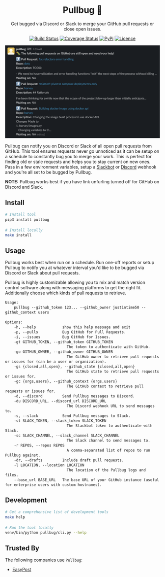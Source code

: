 <div align="center">

# Pullbug 🐛 

Get bugged via Discord or Slack to merge your GitHub pull requests or close open issues.

[![Build Status](https://github.com/Justintime50/pullbug/workflows/build/badge.svg)](https://github.com/Justintime50/pullbug/actions)
[![Coverage Status](https://coveralls.io/repos/github/Justintime50/pullbug/badge.svg?branch=main)](https://coveralls.io/github/Justintime50/pullbug?branch=main)
[![PyPi](https://img.shields.io/pypi/v/pullbug)](https://pypi.org/project/pullbug)
[![Licence](https://img.shields.io/github/license/justintime50/pullbug)](LICENSE)

<img src="https://raw.githubusercontent.com/justintime50/assets/main/src/pullbug/showcase.png" alt="Showcase">

</div>

Pullbug can notify you on Discord or Slack of all open pull requests from GitHub. This tool ensures requests never go unnoticed as it can be setup on a schedule to constantly bug you to merge your work. This is perfect for finding old or stale requests and helps you to stay current on new ones. Pass in a few environment variables, setup a [Slackbot](https://slack.com/help/articles/115005265703-Create-a-bot-for-your-workspace) or [Discord](https://support.discord.com/hc/en-us/articles/228383668-Intro-to-Webhooks) webhook and you're all set to be bugged by Pullbug.

**NOTE:** Pullbug works best if you have link unfurling turned off for GitHub on Discord and Slack.

## Install

```bash
# Install tool
pip3 install pullbug

# Install locally
make install
```

## Usage

Pullbug works best when run on a schedule. Run one-off reports or setup Pullbug to notify you at whatever interval you'd like to be bugged via Discord or Slack about pull requests.

Pullbug is highly customizable allowing you to mix and match version control software along with messaging platforms to get the right fit. Additionally choose which kinds of pull requests to retrieve.

```
Usage:
    pullbug --github_token 123... --github_owner justintime50 --github_context users

Options:
    -h, --help            show this help message and exit
    -p, --pulls           Bug GitHub for Pull Requests.
    -i, --issues          Bug GitHub for Issues.
    -gt GITHUB_TOKEN, --github_token GITHUB_TOKEN
                            The token to authenticate with GitHub.
    -go GITHUB_OWNER, --github_owner GITHUB_OWNER
                            The GitHub owner to retrieve pull requests or issues for (can be a user or organization).
    -gs {closed,all,open}, --github_state {closed,all,open}
                            The GitHub state to retrieve pull requests or issues for.
    -gc {orgs,users}, --github_context {orgs,users}
                            The GitHub context to retrieve pull requests or issues for.
    -d, --discord         Send Pullbug messages to Discord.
    -du DISCORD_URL, --discord_url DISCORD_URL
                            The Discord webhook URL to send messages to.
    -s, --slack           Send Pullbug messages to Slack.
    -st SLACK_TOKEN, --slack_token SLACK_TOKEN
                            The Slackbot token to authenticate with Slack.
    -sc SLACK_CHANNEL, --slack_channel SLACK_CHANNEL
                            The Slack channel to send messages to.
    -r REPOS, --repos REPOS
                            A comma-separated list of repos to run Pullbug against.
    -dr, --drafts         Include draft pull requests.
    -l LOCATION, --location LOCATION
                            The location of the Pullbug logs and files.
    --base_url BASE_URL   The base URL of your GitHub instance (useful for enterprise users with custom hostnames).
```

## Development

```bash
# Get a comprehensive list of development tools
make help

# Run the tool locally
venv/bin/python pullbug/cli.py --help
```

## Trusted By

The following companies use `Pullbug`:

* [EasyPost](https://easypost.com)
